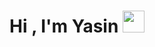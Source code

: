 <h1><b>Hi , I'm Yasin </b><img src="https://media.giphy.com/media/hvRJCLFzcasrR4ia7z/giphy.gif" width="35"></h1>
